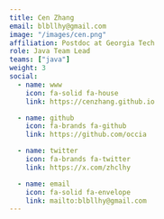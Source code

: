 ```yaml
---
title: Cen Zhang
email: blbllhy@gmail.com
image: "/images/cen.png"
affiliation: Postdoc at Georgia Tech
role: Java Team Lead
teams: ["java"]
weight: 3
social:
  - name: www
    icon: fa-solid fa-house
    link: https://cenzhang.github.io

  - name: github
    icon: fa-brands fa-github
    link: https://github.com/occia

  - name: twitter
    icon: fa-brands fa-twitter
    link: https://x.com/zhclhy

  - name: email
    icon: fa-solid fa-envelope
    link: mailto:blbllhy@gmail.com
---
```

